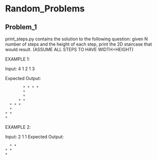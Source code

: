 # Random_Problems
## Problem_1

  print_steps.py contains the solution to the following question: 
  given N number of steps and the height of each step, print the 2D staircase that would result. (ASSUME ALL STEPS TO HAVE WIDTH=HEIGHT)

EXAMPLE 1:

  Input:
  4 
  1
  2
  1
  3

  Expected Output:

            * * * * 
            *
            *
          * * 
      * * * 
      *
    * * 
    *

EXAMPLE 2:

  Input:
  2
  1
  1
  Expected Output:
  
      * * 
    * * 
    *
